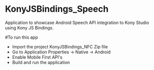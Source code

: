 # KonyJSBindings_Speech
Application to showcase Android Speech API integration to Kony Studio using Kony JS Bindings.

#To run this app

- Import the project KonyJSBindings_NFC Zip file
- Go to Application Properties -> Native -> Android
- Enable Mobile First API's
- Build and run the application
